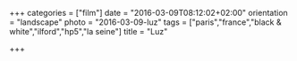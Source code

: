 +++
categories = ["film"]
date = "2016-03-09T08:12:02+02:00"
orientation = "landscape"
photo = "2016-03-09-luz"
tags = ["paris","france","black & white","ilford","hp5","la seine"]
title = "Luz"

+++
